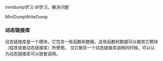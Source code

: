minidump学习
dll学习，解决问题

MiniDumpWriteDump


### 动态链接库

动态链接库是一个模块，它包含一些函数和数据，这些函数和数据可以被其它模块（程序或者动态链接库）所使用。
当它被另一个动态链接库调用的时候，可以认为动态链接库可以嵌套调用。
